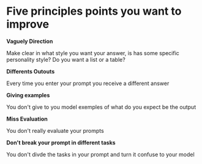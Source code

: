 # Five principles points you want to improve

**Vaguely Direction**

Make clear in what style you want your answer, 
is has some specific personality style? Do you want a list or a table?

**Differents Outouts**

Every time you enter your prompt you receive a different answer
  
**Giving examples**

You don't give to you model exemples of what do you expect be the output
  
**Miss Evaluation**

You don't really evaluate your prompts
 
**Don't break your prompt in different tasks**

You don't divde the tasks in your prompt 
and turn it confuse to your model
